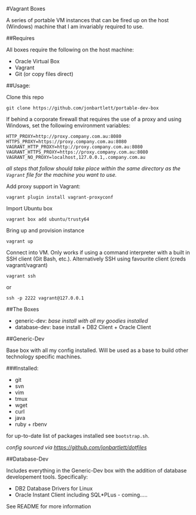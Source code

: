 #Vagrant Boxes

A series of portable VM instances that can be fired up on the host (Windows) machine that I am invariably required to use.

##Requires

All boxes require the following on the host machine:

- Oracle Virtual Box
- Vagrant
- Git (or copy files direct)

##Usage:

Clone this repo

```git clone https://github.com/jonbartlett/portable-dev-box```

If behind a corporate firewall that requires the use of a proxy and using Windows, set the following environment variables:

```
HTTP_PROXY=http://proxy.company.com.au:8080
HTTPS_PROXY=https://proxy.company.com.au:8080
VAGRANT_HTTP_PROXY=http://proxy.company.com.au:8080
VAGRANT_HTTPS_PROXY=https://proxy.company.com.au:8080
VAGRANT_NO_PROXY=localhost,127.0.0.1,.company.com.au
```

*all steps that follow should take place within the same directory as the ```Vagrant``` file for the machine you want to use.*

Add proxy support in Vagrant:

```vagrant plugin install vagrant-proxyconf```

Import Ubuntu box

```vagrant box add ubuntu/trusty64```

Bring up and provision instance

```vagrant up```

Connect into VM. Only works if using a command interpreter with a built in SSH client (Git Bash, etc.). Alternatively SSH using favourite client (creds vagrant/vagrant)

```vagrant ssh```

or

```ssh -p 2222 vagrant@127.0.0.1```


##The Boxes
- generic-dev: *base install with all my goodies installed*
- database-dev: base install + DB2 Client + Oracle Client

##Generic-Dev

Base box with all my config installed. Will be used as a base to build other technology specific machines.

###Installed:
- git
- svn
- vim
- tmux
- wget
- curl
- java
- ruby + rbenv

for up-to-date list of packages installed see ```bootstrap.sh```.

*config sourced via https://github.com/jonbartlett/dotfiles*

##Database-Dev

Includes everything in the Generic-Dev box with the addition of database developement tools. Specifically:

* DB2 Database Drivers for Linux
* Oracle Instant Client including SQL*PLus - coming.....

See README for more information
